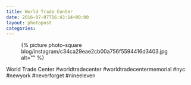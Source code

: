 ```yaml
---
title: World Trade Center
date: 2016-07-07T16:43:14+00:00
layout: photopost
categories:
---
```


<figure class="photo photo--square">
  {% picture photo-square blog/instagram/c34ca29eae2cb00a756f5594416d3403.jpg alt="" %}
</figure>

World Trade Center
#worldtradecenter #worldtradecentermemorial #nyc #newyork #neverforget #nineeleven
